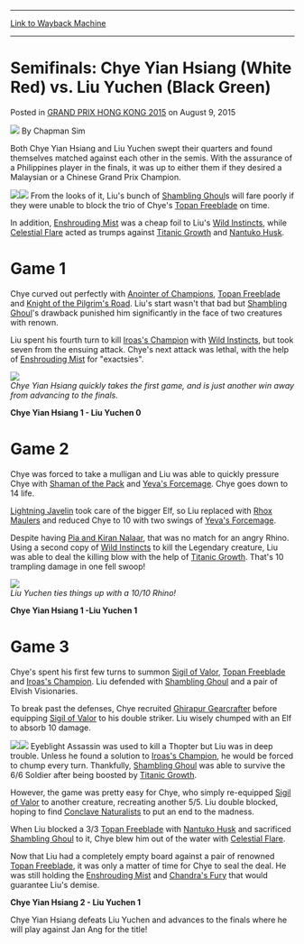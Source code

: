 
---
[Link to Wayback Machine](https://web.archive.org/web/20151103092305/http://magic.wizards.com/en/events/coverage/gphk15/semifinals-chye-yian-hsiang-vs-liu-yuchen-2015-08-09)

[_metadata_:author]:- "Chapman Sim"
[_metadata_:description]:- "Both Chye Yian Hsiang and Liu Yuchen swept their quarters and found themselves matched against each other in the semis. With the assurance of a Philippines player in the finals, it was up to either them if they desired a Malaysian or a Chinese Grand Prix Champion."
[_metadata_:generator]:- "Drupal 7 (http://drupal.org)"
[_metadata_:node]:- "453186"
[_metadata_:publish_date]:- "2015-08-09"
[_metadata_:source]:- "div-main-content"
[_metadata_:title]:- "Semifinals: Chye Yian Hsiang (White Red) vs. Liu Yuchen (Black Green)"
[_metadata_:wayback_capture_timestamp]:- "2015-11-03 09:23:05"
[_metadata_:wayback_raw_url]:- "https://web.archive.org/web/20151103092305id_/http://magic.wizards.com/en/events/coverage/gphk15/semifinals-chye-yian-hsiang-vs-liu-yuchen-2015-08-09"
[_metadata_:wayback_url]:- "http://magic.wizards.com/en/events/coverage/gphk15/semifinals-chye-yian-hsiang-vs-liu-yuchen-2015-08-09"
---


Semifinals: Chye Yian Hsiang (White Red) vs. Liu Yuchen (Black Green)
=====================================================================



 Posted in [GRAND PRIX HONG KONG 2015](/en/events/coverage/gphk15)
 on August 9, 2015 






![](https://media.magic.wizards.com/styles/auth_small/public/images/person/chapman_icon_0.jpg)
By Chapman Sim











Both Chye Yian Hsiang and Liu Yuchen swept their quarters and found themselves matched against each other in the semis. With the assurance of a Philippines player in the finals, it was up to either them if they desired a Malaysian or a Chinese Grand Prix Champion.


[![](http://gatherer.wizards.com/Handlers/Image.ashx?type=card&name=Topan+Freeblade)](http://gatherer.wizards.com/Pages/Card/Details.aspx?name=Topan+Freeblade)[![](http://gatherer.wizards.com/Handlers/Image.ashx?type=card&name=Shambling+Ghoul)](http://gatherer.wizards.com/Pages/Card/Details.aspx?name=Shambling+Ghoul)
From the looks of it, Liu's bunch of [Shambling Ghoul](http://gatherer.wizards.com/Pages/Card/Details.aspx?name=Shambling+Ghoul)s will fare poorly if they were unable to block the trio of Chye's [Topan Freeblade](http://gatherer.wizards.com/Pages/Card/Details.aspx?name=Topan+Freeblade) on time.


In addition, [Enshrouding Mist](http://gatherer.wizards.com/Pages/Card/Details.aspx?name=Enshrouding+Mist) was a cheap foil to Liu's [Wild Instincts](http://gatherer.wizards.com/Pages/Card/Details.aspx?name=Wild+Instincts), while [Celestial Flare](http://gatherer.wizards.com/Pages/Card/Details.aspx?name=Celestial+Flare) acted as trumps against [Titanic Growth](http://gatherer.wizards.com/Pages/Card/Details.aspx?name=Titanic+Growth) and [Nantuko Husk](http://gatherer.wizards.com/Pages/Card/Details.aspx?name=Nantuko+Husk).


Game 1
======


Chye curved out perfectly with [Anointer of Champions](http://gatherer.wizards.com/Pages/Card/Details.aspx?name=Anointer+of+Champions), [Topan Freeblade](http://gatherer.wizards.com/Pages/Card/Details.aspx?name=Topan+Freeblade) and [Knight of the Pilgrim's Road](http://gatherer.wizards.com/Pages/Card/Details.aspx?name=Knight+of+the+Pilgrim%27s+Road). Liu's start wasn't that bad but [Shambling Ghoul](http://gatherer.wizards.com/Pages/Card/Details.aspx?name=Shambling+Ghoul)'s drawback punished him significantly in the face of two creatures with renown.


Liu spent his fourth turn to kill [Iroas's Champion](http://gatherer.wizards.com/Pages/Card/Details.aspx?name=Iroas%27s+Champion) with [Wild Instincts](http://gatherer.wizards.com/Pages/Card/Details.aspx?name=Wild+Instincts), but took seven from the ensuing attack. Chye's next attack was lethal, with the help of [Enshrouding Mist](http://gatherer.wizards.com/Pages/Card/Details.aspx?name=Enshrouding+Mist) for "exactsies".


![](https://media.wizards.com/2015/events/gphk15/gpHK_T8_Semi_Chye.jpg)  
*Chye Yian Hsiang quickly takes the first game, and is just another win away from advancing to the finals.*


**Chye Yian Hsiang 1 - Liu Yuchen 0**


Game 2
======


Chye was forced to take a mulligan and Liu was able to quickly pressure Chye with [Shaman of the Pack](http://gatherer.wizards.com/Pages/Card/Details.aspx?name=Shaman+of+the+Pack) and [Yeva's Forcemage](http://gatherer.wizards.com/Pages/Card/Details.aspx?name=Yeva%27s+Forcemage). Chye goes down to 14 life.


[Lightning Javelin](http://gatherer.wizards.com/Pages/Card/Details.aspx?name=Lightning+Javelin) took care of the bigger Elf, so Liu replaced with [Rhox Maulers](http://gatherer.wizards.com/Pages/Card/Details.aspx?name=Rhox+Maulers) and reduced Chye to 10 with two swings of [Yeva's Forcemage](http://gatherer.wizards.com/Pages/Card/Details.aspx?name=Yeva%27s+Forcemage).


Despite having [Pia and Kiran Nalaar](http://gatherer.wizards.com/Pages/Card/Details.aspx?name=Pia+and+Kiran+Nalaar), that was no match for an angry Rhino. Using a second copy of [Wild Instincts](http://gatherer.wizards.com/Pages/Card/Details.aspx?name=Wild+Instincts) to kill the Legendary creature, Liu was able to deal the killing blow with the help of [Titanic Growth](http://gatherer.wizards.com/Pages/Card/Details.aspx?name=Titanic+Growth). That's 10 trampling damage in one fell swoop!


![](https://media.wizards.com/2015/events/gphk15/gpHK_T8_Semi_Liu.jpg)  
*Liu Yuchen ties things up with a 10/10 Rhino!*


**Chye Yian Hsiang 1 -Liu Yuchen 1**


Game 3
======


Chye's spent his first few turns to summon [Sigil of Valor](http://gatherer.wizards.com/Pages/Card/Details.aspx?name=Sigil+of+Valor), [Topan Freeblade](http://gatherer.wizards.com/Pages/Card/Details.aspx?name=Topan+Freeblade) and [Iroas's Champion](http://gatherer.wizards.com/Pages/Card/Details.aspx?name=Iroas%27s+Champion). Liu defended with [Shambling Ghoul](http://gatherer.wizards.com/Pages/Card/Details.aspx?name=Shambling+Ghoul) and a pair of Elvish Visionaries.


To break past the defenses, Chye recruited [Ghirapur Gearcrafter](http://gatherer.wizards.com/Pages/Card/Details.aspx?name=Ghirapur+Gearcrafter) before equipping [Sigil of Valor](http://gatherer.wizards.com/Pages/Card/Details.aspx?name=Sigil+of+Valor) to his double striker. Liu wisely chumped with an Elf to absorb 10 damage.


[![](http://gatherer.wizards.com/Handlers/Image.ashx?type=card&name=Iroas%27s+Champion)](http://gatherer.wizards.com/Pages/Card/Details.aspx?name=Iroas%27s+Champion)[![](http://gatherer.wizards.com/Handlers/Image.ashx?type=card&name=Sigil+of+Valor)](http://gatherer.wizards.com/Pages/Card/Details.aspx?name=Sigil+of+Valor)
Eyeblight Assassin was used to kill a Thopter but Liu was in deep trouble. Unless he found a solution to [Iroas's Champion](http://gatherer.wizards.com/Pages/Card/Details.aspx?name=Iroas%27s+Champion), he would be forced to chump every turn. Thankfully, [Shambling Ghoul](http://gatherer.wizards.com/Pages/Card/Details.aspx?name=Shambling+Ghoul) was able to survive the 6/6 Soldier after being boosted by [Titanic Growth](http://gatherer.wizards.com/Pages/Card/Details.aspx?name=Titanic+Growth).


However, the game was pretty easy for Chye, who simply re-equipped [Sigil of Valor](http://gatherer.wizards.com/Pages/Card/Details.aspx?name=Sigil+of+Valor) to another creature, recreating another 5/5. Liu double blocked, hoping to find [Conclave Naturalists](http://gatherer.wizards.com/Pages/Card/Details.aspx?name=Conclave+Naturalists) to put an end to the madness.


When Liu blocked a 3/3 [Topan Freeblade](http://gatherer.wizards.com/Pages/Card/Details.aspx?name=Topan+Freeblade) with [Nantuko Husk](http://gatherer.wizards.com/Pages/Card/Details.aspx?name=Nantuko+Husk) and sacrificed [Shambling Ghoul](http://gatherer.wizards.com/Pages/Card/Details.aspx?name=Shambling+Ghoul) to it, Chye blew him out of the water with [Celestial Flare](http://gatherer.wizards.com/Pages/Card/Details.aspx?name=Celestial+Flare).


Now that Liu had a completely empty board against a pair of renowned [Topan Freeblade](http://gatherer.wizards.com/Pages/Card/Details.aspx?name=Topan+Freeblade), it was only a matter of time for Chye to seal the deal. He was still holding the [Enshrouding Mist](http://gatherer.wizards.com/Pages/Card/Details.aspx?name=Enshrouding+Mist) and [Chandra's Fury](http://gatherer.wizards.com/Pages/Card/Details.aspx?name=Chandra%27s+Fury) that would guarantee Liu's demise.


**Chye Yian Hsiang 2 - Liu Yuchen 1**


Chye Yian Hsiang defeats Liu Yuchen and advances to the finals where he will play against Jan Ang for the title!







